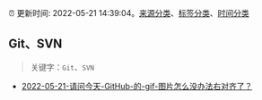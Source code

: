 :alarm_clock: 更新时间: 2022-05-21 14:39:04。[来源分类](../README.md)、[标签分类](../TAGS.md)、[时间分类](../TIMELINE.md)

## Git、SVN


> 关键字：`Git`、`SVN`



- [2022-05-21-请问今天-GitHub-的-gif-图片怎么没办法右对齐了？](https://www.v2ex.com/t/854370) 
